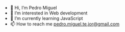 - 👋 Hi, I’m Pedro Miguel
- 👀 I’m interested in Web development 
- 🌱 I’m currently learning JavaScript
- 📫 How to reach me pedro.miguel.te.jor@gmail.com

<!---
L0rd321/L0rd321 is a ✨ special ✨ repository because its `README.md` (this file) appears on your GitHub profile.
You can click the Preview link to take a look at your changes.
--->

